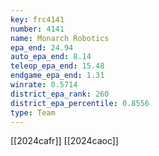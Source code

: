 ```yaml
---
key: frc4141
number: 4141
name: Monarch Robotics
epa_end: 24.94
auto_epa_end: 8.14
teleop_epa_end: 15.48
endgame_epa_end: 1.31
winrate: 0.5714
district_epa_rank: 260
district_epa_percentile: 0.8556
type: Team
---
```

[[2024cafr]]
[[2024caoc]]
